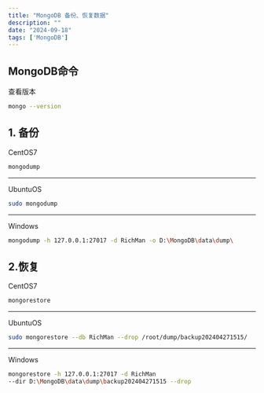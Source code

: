 ```yaml
---
title: "MongoDB 备份、恢复数据"
description: ""
date: "2024-09-18"
tags: ['MongoDB']
---
```


## MongoDB命令

查看版本

```sh
mongo --version
```

## 1. 备份

CentOS7

```sh
mongodump
```

***
UbuntuOS

```sh
sudo mongodump
```

***
Windows

```sh
mongodump -h 127.0.0.1:27017 -d RichMan -o D:\MongoDB\data\dump\
```

## 2.恢复

CentOS7  

```sh
mongorestore
```

***
UbuntuOS  

```sh
sudo mongorestore --db RichMan --drop /root/dump/backup202404271515/
```

***
Windows

```sh
mongorestore -h 127.0.0.1:27017 -d RichMan 
--dir D:\MongoDB\data\dump\backup202404271515 --drop
```
